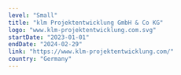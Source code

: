 ```yaml
---
level: "Small"
title: "klm Projektentwicklung GmbH & Co KG"
logo: "www.klm-projektentwicklung.com.svg"
startDate: "2023-01-01"
endDate: "2024-02-29"
link: "https://www.klm-projektentwicklung.com/"
country: "Germany"
---
```

